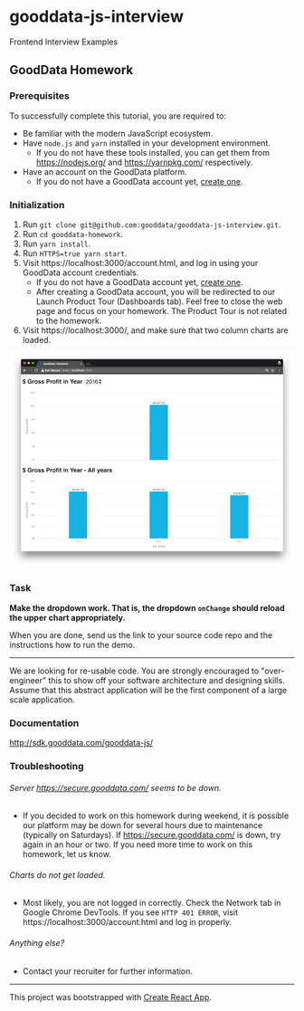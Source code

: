 # gooddata-js-interview
Frontend Interview Examples

## GoodData Homework

### Prerequisites

To successfully complete this tutorial, you are required to:

* Be familiar with the modern JavaScript ecosystem.
* Have `node.js` and `yarn` installed in your development environment.
  * If you do not have these tools installed, you can get them from https://nodejs.org/ and https://yarnpkg.com/ respectively.
* Have an account on the GoodData platform.
  * If you do not have a GoodData account yet, [create one](https://secure.gooddata.com/account.html?lastUrl=%252F#/registration/projectTemplate/urn%253Agooddata%253AOnboardingProductTour).

### Initialization

1. Run `git clone git@github.com:gooddata/gooddata-js-interview.git`.
2. Run `cd gooddata-homework`.
3. Run `yarn install`.
4. Run `HTTPS=true yarn start`.
5. Visit https://localhost:3000/account.html, and log in using your GoodData account credentials.
   - If you do not have a GoodData account yet, [create one](https://secure.gooddata.com/account.html?lastUrl=%252F#/registration/projectTemplate/urn%253Agooddata%253AOnboardingProductTour).
   - After creating a GoodData account, you will be redirected to our Launch Product Tour (Dashboards tab). Feel free to close the web page and focus on your homework. The Product Tour is not related to the homework.
6. Visit https://localhost:3000/, and make sure that two column charts are loaded.

![Screenshot after initialization](https://github.com/gooddata/gooddata-js-interview/blob/master/public/screen.png "Initialization Screenshot")

### Task

__Make the dropdown work. That is, the dropdown `onChange` should reload the upper chart appropriately.__

When you are done, send us the link to your source code repo and the instructions how to run the demo.

---

We are looking for re-usable code. You are strongly encouraged to "over-engineer" this to show off your software architecture and designing skills. Assume that this abstract application will be the first component of a large scale application.

### Documentation

http://sdk.gooddata.com/gooddata-js/

### Troubleshooting

###### Server https://secure.gooddata.com/ seems to be down.
* If you decided to work on this homework during weekend, it is possible our platform may be down for several hours due to maintenance (typically on Saturdays). If https://secure.gooddata.com/ is down, try again in an hour or two. If you need more time to work on this homework, let us know.

###### Charts do not get loaded.
* Most likely, you are not logged in correctly. Check the Network tab in Google Chrome DevTools. If you see `HTTP 401 ERROR`, visit https://localhost:3000/account.html and log in properly.

###### Anything else?
* Contact your recruiter for further information.

---

This project was bootstrapped with [Create React App](https://github.com/facebookincubator/create-react-app).
